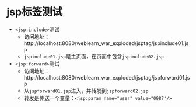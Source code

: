 # jsp标签测试

- `<jsp:include>`测试
    - 访问地址：http://localhost:8080/weblearn_war_exploded/jsptag/jspinclude01.jsp
    - `jspinclude01.jsp`是主页面，在页面中包含`jspinclude02.jsp`
- `<jsp:forward>`测试
    - 访问地址：http://localhost:8080/weblearn_war_exploded/jsptag/jspforward01.jsp
    - 从`jspforward01.jsp`进入，并转发到`jspforward02.jsp`
    - 转发是传送一个变量：`<jsp:param name="user" value="0987"/>`